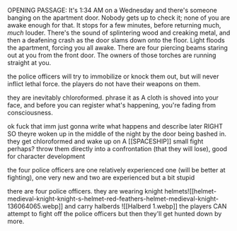 OPENING PASSAGE:
It's 1:34 AM on a Wednesday and there's someone banging on the apartment door. Nobody gets up to check it; none of you are awake enough for that. 
It stops for a few minutes, before returning much, *much* louder. There's the sound of splintering wood and creaking metal, and then a deafening crash as the door slams down onto the floor. 
Light floods the apartment, forcing you all awake. There are four piercing beams staring out at you from the front door. 
The owners of those torches are running straight at you. 

the police officers will try to immobilize or knock them out, but will never inflict lethal force. the players do not have their weapons on them.

they are inevitably chloroformed. phrase it as 
A cloth is shoved into your face, and before you can register what's happening, you're fading from consciousness. 

 ok fuck that imm just gonna write what happens and describe later
 RIGHT
 SO
 theyre woken up in the middle of the night by the door being bashed in. they get chloroformed and wake up on A [[SPACESHIP]]
small fight perhaps? throw them directly into a confrontation (that they will lose), good for character development

the four police officers are one relatively experienced one (will be better at fighting), one very new and two are experienced but a bit stupid

there are four police officers. they are wearing knight helmets![[helmet-medieval-knight-knight-s-helmet-red-feathers-helmet-medieval-knight-136064065.webp]] and carry halberds ![[Halberd 1.webp]]
the players CAN attempt to fight off the police officers but then they'll get hunted down by more.